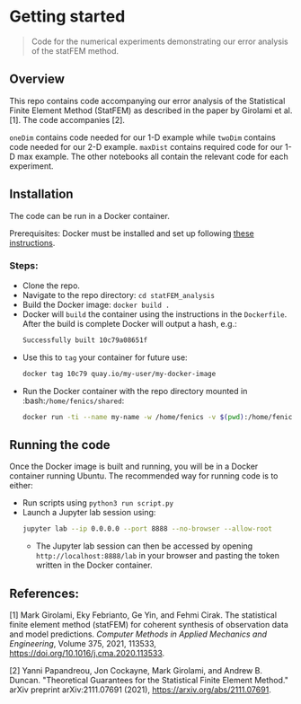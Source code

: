# Getting started
> Code for the numerical experiments demonstrating our error analysis of the statFEM method.

<!-- [![Stable](https://img.shields.io/badge/docs-stable-blue.svg)](https://yannipapandreou.github.io/statFEM/) -->

## Overview

This repo contains code accompanying our error analysis of the Statistical Finite Element Method (StatFEM) as described in the paper by Girolami et al. [1]. The code accompanies [2].

`oneDim` contains code needed for our 1-D example while `twoDim` contains code needed for our 2-D example. `maxDist` contains required code for our 1-D max example. The other notebooks all contain the relevant code for each experiment.

## Installation

The code can be run in a Docker container.

Prerequisites: Docker must be installed and set up following [these instructions](https://docs.docker.com/get-started/).

### Steps:
- Clone the repo.
- Navigate to the repo directory: `cd statFEM_analysis`
- Build the Docker image: `docker build .`
- Docker will `build` the container using the instructions in the `Dockerfile`. After the build is complete Docker will output a hash, e.g.:
  ```bash
  Successfully built 10c79a08651f
  ```
- Use this to `tag` your container for future use:
  ```bash
  docker tag 10c79 quay.io/my-user/my-docker-image
  ```
- Run the Docker container with the repo directory mounted in :bash:`/home/fenics/shared`:
  ```bash
  docker run -ti --name my-name -w /home/fenics -v $(pwd):/home/fenics/shared -p 8888:8888 quay.io/my-user/my-docker-image
  ```

## Running the code

Once the Docker image is built and running, you will be in a Docker container running Ubuntu. The recommended way for running code is to either:

- Run scripts using `python3 run script.py`
- Launch a Jupyter lab session using:
  ```bash
  jupyter lab --ip 0.0.0.0 --port 8888 --no-browser --allow-root
  ```
  - The Jupyter lab session can then be accessed by opening `http://localhost:8888/lab` in your browser and pasting the token written in the Docker container.


## References:

 [1] Mark Girolami, Eky Febrianto, Ge Yin, and Fehmi Cirak. The
    statistical finite element method (statFEM) for coherent synthesis
    of observation data and model predictions. *Computer Methods in
    Applied Mechanics and Engineering*, Volume 375, 2021, 113533,
    https://doi.org/10.1016/j.cma.2020.113533.

[2] Yanni Papandreou, Jon Cockayne, Mark Girolami, and Andrew B. Duncan. "Theoretical Guarantees for the Statistical Finite Element Method." arXiv preprint arXiv:2111.07691 (2021), https://arxiv.org/abs/2111.07691.
